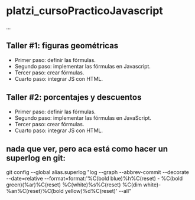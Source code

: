 # platzi_cursoPracticoJavascript

...

## Taller #1: figuras geométricas

- Primer paso: definir las fórmulas.
- Segundo paso: implementar las fórmulas en Javascript.
- Tercer paso: crear fórmulas.
- Cuarto paso: integrar JS con HTML.

## Taller #2: porcentajes y descuentos

- Primer paso: definir las fórmulas.
- Segundo paso: implementar las fórmulas en JavaScript.
- Tercer paso: crear fórmulas.
- Cuarto paso: integrar JS con HTML.

## nada que ver, pero aca está como hacer un superlog en git:

git config --global alias.superlog "log --graph --abbrev-commit --decorate --date=relative --format=format:'%C(bold blue)%h%C(reset) - %C(bold green)(%ar)%C(reset) %C(white)%s%C(reset) %C(dim white)- %an%C(reset)%C(bold yellow)%d%C(reset)' --all"

